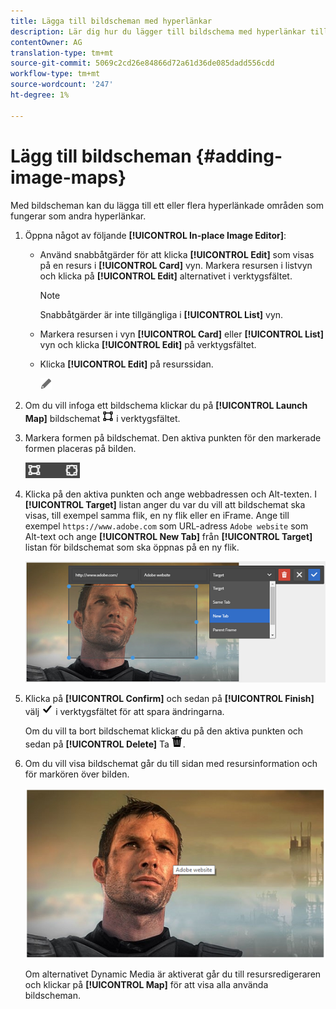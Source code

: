 ```yaml
---
title: Lägga till bildscheman med hyperlänkar
description: Lär dig hur du lägger till bildschema med hyperlänkar till en bild.
contentOwner: AG
translation-type: tm+mt
source-git-commit: 5069c2cd26e84866d72a61d36de085dadd556cdd
workflow-type: tm+mt
source-wordcount: '247'
ht-degree: 1%

---
```



# Lägg till bildscheman {#adding-image-maps}

Med bildscheman kan du lägga till ett eller flera hyperlänkade områden som fungerar som andra hyperlänkar.

1. Öppna något av följande **[!UICONTROL In-place Image Editor]**:

   * Använd snabbåtgärder för att klicka **[!UICONTROL Edit]** som visas på en resurs i **[!UICONTROL Card]** vyn. Markera resursen i listvyn och klicka på **[!UICONTROL Edit]** alternativet i verktygsfältet.

      >[!NOTE]
      >
      >Snabbåtgärder är inte tillgängliga i **[!UICONTROL List]** vyn.

   * Markera resursen i vyn **[!UICONTROL Card]** eller **[!UICONTROL List]** vyn och klicka **[!UICONTROL Edit]** på verktygsfältet.
   * Klicka **[!UICONTROL Edit]** på resurssidan.

      ![redigeringsalternativ](assets/do-not-localize/edit_icon.png)

1. Om du vill infoga ett bildschema klickar du på **[!UICONTROL Launch Map]** bildschemat ![](assets/do-not-localize/image-map-icon.png) i verktygsfältet.
1. Markera formen på bildschemat. Den aktiva punkten för den markerade formen placeras på bilden.

   ![chlimage_1-422](assets/chlimage_1-422.png)

1. Klicka på den aktiva punkten och ange webbadressen och Alt-texten. I **[!UICONTROL Target]** listan anger du var du vill att bildschemat ska visas, till exempel samma flik, en ny flik eller en iFrame. Ange till exempel `https://www.adobe.com` som URL-adress `Adobe website` som Alt-text och ange **[!UICONTROL New Tab]** från **[!UICONTROL Target]** listan för bildschemat som ska öppnas på en ny flik.

   ![chlimage_1-423](assets/chlimage_1-423.png)

1. Klicka på **[!UICONTROL Confirm]** och sedan på **[!UICONTROL Finish]** välj ![kryssrutan klar](assets/do-not-localize/check-ok-done-icon.png) i verktygsfältet för att spara ändringarna.

   Om du vill ta bort bildschemat klickar du på den aktiva punkten och sedan på **[!UICONTROL Delete]** Ta ![bort](assets/do-not-localize/delete-solid-line.png).

1. Om du vill visa bildschemat går du till sidan med resursinformation och för markören över bilden.

   ![chlimage_1-426](assets/chlimage_1-426.png)

   Om alternativet Dynamic Media är aktiverat går du till resursredigeraren och klickar på **[!UICONTROL Map]** för att visa alla använda bildscheman.
